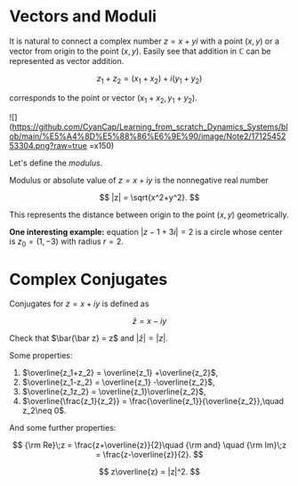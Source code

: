 # Vectors and Moduli

It is natural to connect a complex number $z=x+yi$ with a point $(x,y)$ or a vector from origin to the point $(x,y)$.
Easily see that addition in $\mathbb{C}$ can be represented as vector addition.

$$
z_1+z_2=(x_1+x_2)+i(y_1+y_2)
$$

corresponds to the point or vector $(x_1+x_2,y_1+y_2)$.

![](https://github.com/CyanCap/Learning_from_scratch_Dynamics_Systems/blob/main/%E5%A4%8D%E5%88%86%E6%9E%90/image/Note2/1712545253304.png?raw=true =x150)



Let's define the *modulus*.

Modulus or absolute value of $z=x+iy$ is the nonnegative real number

$$
|z| = \sqrt{x^2+y^2}.
$$

This represents the distance between origin to the point $(x,y)$ geometrically.

**One interesting example:**
equation $|z-1+3i|=2$ is a circle whose center is $z_0=(1,-3)$ with radius $r = 2$.

# Complex Conjugates

Conjugates for $z=x+iy$ is defined as

$$
\bar z=x-iy
$$

Check that $\bar{\bar z} = z$ and $|\bar z|=|z|$.

Some properties:

1. $\overline{z_1+z_2} = \overline{z_1} +\overline{z_2}$,
2. $\overline{z_1-z_2} = \overline{z_1} -\overline{z_2}$,
3. $\overline{z_1z_2} = \overline{z_1}\overline{z_2}$,
4. $\overline{\frac{z_1}{z_2}} = \frac{\overline{z_1}}{\overline{z_2}},\quad z_2\neq 0$.

And some further properties:

$$
{\rm Re}\;z = \frac{z+\overline{z}}{2}\quad {\rm and} \quad {\rm Im}\;z = \frac{z-\overline{z}}{2}.
$$

$$
z\overline{z} = |z|^2.
$$
